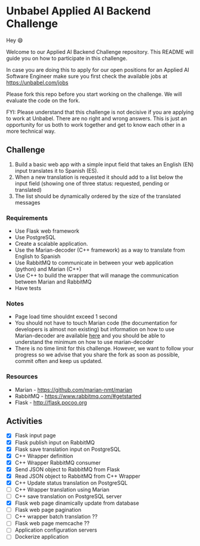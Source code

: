 # Unbabel Applied AI Backend Challenge

Hey 😄

Welcome to our Applied AI Backend Challenge repository. This README will guide you on how to participate in this challenge.

In case you are doing this to apply for our open positions for an Applied AI Software Engineer make sure you first check the available jobs at https://unbabel.com/jobs

Please fork this repo before you start working on the challenge. We will evaluate the code on the fork.

FYI: Please understand that this challenge is not decisive if you are applying to work at Unbabel. There are no right and wrong answers. This is just an opportunity for us both to work together and get to know each other in a more technical way.

## Challenge

1. Build a basic web app with a simple input field that takes an English (EN) input translates it to Spanish (ES).
2. When a new translation is requested it should add to a list below the input field (showing one of three status: requested, pending or translated)
3. The list should be dynamically ordered by the size of the translated messages

### Requirements

* Use Flask web framework
* Use PostgreSQL
* Create a scalable application.
* Use the Marian-decoder (C++ framework) as a way to translate from English to Spanish
* Use RabbitMQ to communicate in between your web application (python) and Marian (C++)
* Use C++ to build the wrapper that will manage the communication between Marian and RabbitMQ
* Have tests

### Notes

* Page load time shouldnt exceed 1 second
* You should not have to touch Marian code (the documentation for developers is almost non existing) but information on how to use Marian-decoder are available [here](https://github.com/marian-nmt/marian) and you should be able to understand the minimum on how to use marian-decoder
* There is no time limit for this challenge. However, we want to follow your progress so we advise that you share the fork as soon as possible, commit often and keep us updated. 


### Resources

* Marian - https://github.com/marian-nmt/marian
* RabbitMQ - https://www.rabbitmq.com/#getstarted
* Flask - http://flask.pocoo.org

## Activities

- [X] Flask input page
- [X] Flask publish input on RabbitMQ 
- [X] Flask save translation input on PostgreSQL 
- [X] C++ Wrapper definition
- [X] C++ Wrapper RabbitMQ consumer
- [X] Send JSON object to RabbitMQ from Flask 
- [X] Read JSON object to RabbitMQ from C++ Wrapper
- [X] C++ Update status translation on PostgreSQL
- [ ] C++ Wrapper translation using Marian
- [ ] C++ save translation on PostgreSQL server
- [X] Flask web page dinamically update from database
- [ ] Flask web page pagination
- [ ] C++ wrapper batch translation ??
- [ ] Flask web page memcache ??
- [ ] Application configuration servers
- [ ] Dockerize application
